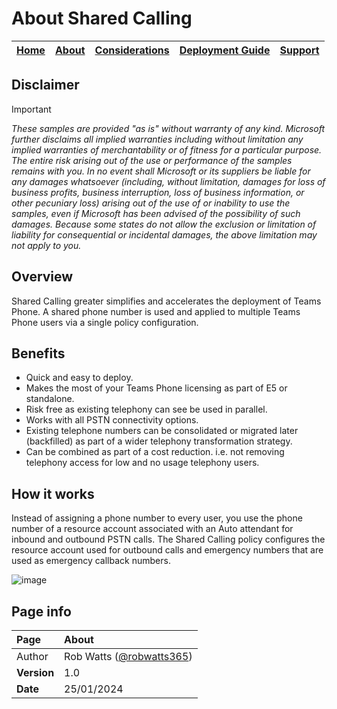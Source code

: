 # About Shared Calling

| [Home](README.md) | [About](about.md) | [Considerations](considerations.md) | [Deployment Guide](deployment.md) | [Support](support.md) | 
| --- | --- | --- | --- | --- |

## Disclaimer
> [!IMPORTANT]
> _These samples are provided "as is" without warranty of any kind. Microsoft further disclaims all implied warranties including without limitation any implied warranties of merchantability or of fitness for a particular purpose. The entire risk arising out of the use or performance of the samples remains with you. In no event shall Microsoft or its suppliers be liable for any damages whatsoever (including, without limitation, damages for loss of business profits, business interruption, loss of business information, or other pecuniary loss) arising out of the use of or inability to use the samples, even if Microsoft has been advised of the possibility of such damages. Because some states do not allow the exclusion or limitation of liability for consequential or incidental damages, the above limitation may not apply to you._

## Overview
Shared Calling greater simplifies and accelerates the deployment of Teams Phone. A shared phone number is used and applied to multiple Teams Phone users via a single policy configuration.

## Benefits
* Quick and easy to deploy.
* Makes the most of your Teams Phone licensing as part of E5 or standalone.
* Risk free as existing telephony can see be used in parallel.
* Works with all PSTN connectivity options.
* Existing telephone numbers can be consolidated or migrated later (backfilled) as part of a wider telephony transformation strategy. 
* Can be combined as part of a cost reduction. i.e. not removing telephony access for low and no usage telephony users.

## How it works
Instead of assigning a phone number to every user, you use the phone number of a resource account associated with an Auto attendant for inbound and outbound PSTN calls. The Shared Calling policy configures the resource account used for outbound calls and emergency numbers that are used as emergency callback numbers.

![image](https://github.com/robwatts365/MicrosoftTeamsPhone-ConfigureSharedCalling/assets/65971102/964b3c58-12d1-4df7-b613-bfdd65e64e65)

## Page info

| Page | About |
| :--- | :--- |
| Author | Rob Watts ([@robwatts365](https://github.com/robwatts365)) |
| **Version** | 1.0 |
| **Date** | 25/01/2024 |



